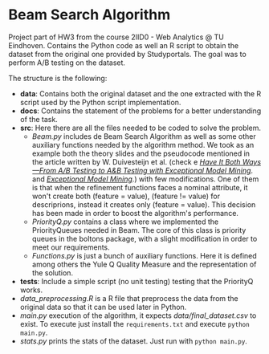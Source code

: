 # Beam Search Algorithm
Project part of HW3 from the course 2IID0 - Web Analytics @ TU Eindhoven. Contains the Python code as well an R script to obtain the dataset from the original one provided by Studyportals. The goal was to perform A/B testing on the dataset.

The structure is the following:
* **data**: Contains both the original dataset and the one extracted with the R script used by the Python script implementation. 
* **docs**: Contains the statement of the problems for a better understanding of the task.
* **src**: Here there are all the files needed to be coded to solve the problem. <br>
    * *Beam.py* includes de Beam Search Algorithm as well as some other auxiliary functions needed by the algorithm method. We took as an example both the theory slides and the pseudocode mentioned in the article written by W. Duivesteijn et al. (check e *[Have It Both Ways—From A/B Testing to A&B
Testing with Exceptional Model Mining](http://wwwis.win.tue.nl/~wouter/Publ/C15-AandB.pdf)*. and *[Exceptional Model Mining](http://wwwis.win.tue.nl/~wouter/Publ/J05-EMM_DMKD.pdf)*.) with few modifications. One of them is that when the refinement functions faces a nominal attribute, it won't create both (feature = value), (feature != value) for descriprions, instead it creates only (feature = value). This decision has been made in order to boost the algorithm's performance.
    * *PriorityQ.py*  contains a class where we implemented the PriorityQueues needed in Beam. The core of this class is priority queues in the boltons package, with a slight modification in order to meet our requirements.
    * *Functions.py* is just a bunch of auxiliary functions. Here it is defined among others the Yule Q Quality Measure and the representation of the solution.
* **tests**: Include a simple script (no unit testing) testing that the PriorityQ works.
* *data_preprocessing.R* is a R file that preprocess the data from the original data so that it can be used later in Python.
* *main.py* execution of the algorithm, it expects *data/final_dataset.csv* to exist. To execute just install the ```requirements.txt``` and execute ```python main.py```.
* *stats.py* prints the stats of the dataset. Just run with ```python main.py```.

